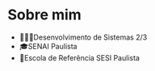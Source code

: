 # Sobre mim
* 👩🏽‍💻Desenvolvimento de Sistemas 2/3
* 🎓SENAI Paulista
* 📍Escola de Referência SESI Paulista


<!---
yasmimvassconcelos/yasmimvassconcelos is a ✨ special ✨ repository because its `README.md` (this file) appears on your GitHub profile.
You can click the Preview link to take a look at your changes.
--->
